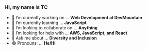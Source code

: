 ### Hi, my name is TC


- 🔭 I’m currently working on ... **Web Development at DevMountain**
- 🌱 I’m currently learning ... **JavaScript**
- 👯 I’m looking to collaborate on ... **Anything**
- 🤔 I’m looking for help with ... **AWS, JavaScript, and React**
- 💬 Ask me about ... **Diversity and Inclusion**
- 😄 Pronouns: ... **He/Hi**
